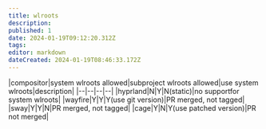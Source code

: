 ```yaml
---
title: wlroots
description: 
published: 1
date: 2024-01-19T09:12:20.312Z
tags: 
editor: markdown
dateCreated: 2024-01-19T08:46:33.172Z
---
```


|compositor|system wlroots allowed|subproject wlroots allowed|use system wlroots|description|
|--|--|--|--|
|hyprland|N|Y|N(static)|no supportfor system wlroots|
|wayfire|Y|Y|Y(use git version)|PR merged, not tagged|
|sway|Y|Y|N|PR merged, not tagged|
|cage|Y|N|Y(use patched version)|PR not merged|